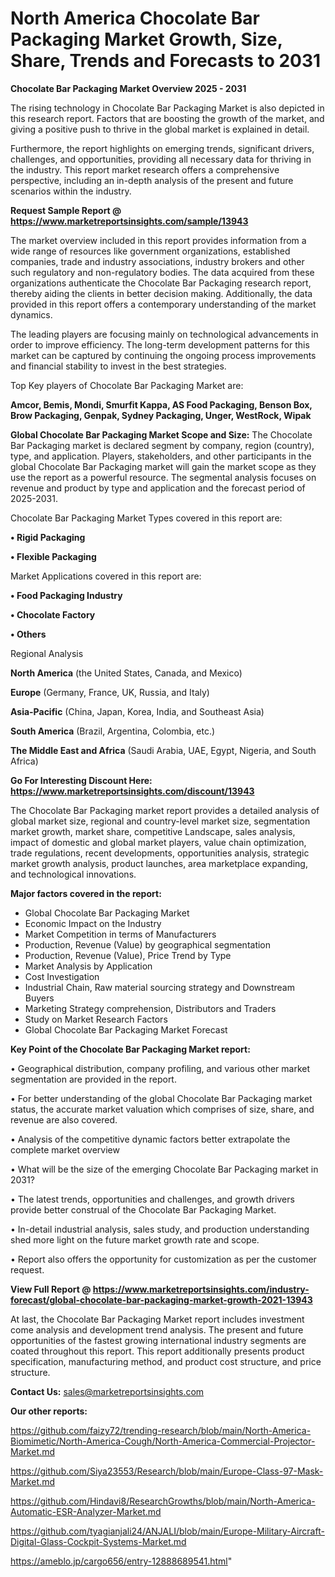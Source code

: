 # North America Chocolate Bar Packaging Market Growth, Size, Share, Trends and Forecasts to 2031

<Strong> Chocolate Bar Packaging Market Overview 2025 - 2031</strong>

The rising technology in Chocolate Bar Packaging Market is also depicted in this research report. Factors that are boosting the growth of the market, and giving a positive push to thrive in the global market is explained in detail.

Furthermore, the report highlights on emerging trends, significant drivers, challenges, and opportunities, providing all necessary data for thriving in the industry. This report market research offers a comprehensive perspective, including an in-depth analysis of the present and future scenarios within the industry.

<strong>Request Sample Report @ <a href=https://www.marketreportsinsights.com/sample/13943>https://www.marketreportsinsights.com/sample/13943</a></strong>

The market overview included in this report provides information from a wide range of resources like government organizations, established companies, trade and industry associations, industry brokers and other such regulatory and non-regulatory bodies. The data acquired from these organizations authenticate the Chocolate Bar Packaging research report, thereby aiding the clients in better decision making. Additionally, the data provided in this report offers a contemporary understanding of the market dynamics.

The leading players are focusing mainly on technological advancements in order to improve efficiency. The long-term development patterns for this market can be captured by continuing the ongoing process improvements and financial stability to invest in the best strategies.

Top Key players of Chocolate Bar Packaging Market are:

<strong>Amcor, Bemis, Mondi, Smurfit Kappa, AS Food Packaging, Benson Box, Brow Packaging, Genpak, Sydney Packaging, Unger, WestRock, Wipak</strong>

<strong><b>Global Chocolate Bar Packaging Market Scope and Size:</b></strong>
The Chocolate Bar Packaging market is declared segment by company, region (country), type, and application. Players, stakeholders, and other participants in the global Chocolate Bar Packaging market will gain the market scope as they use the report as a powerful resource. The segmental analysis focuses on revenue and product by type and application and the forecast period of 2025-2031.

Chocolate Bar Packaging Market Types covered in this report are:

<strong>• Rigid Packaging

• Flexible Packaging</strong>

Market Applications covered in this report are:

<strong>• Food Packaging Industry

• Chocolate Factory

• Others</strong> 

Regional Analysis

<strong>North America</strong> (the United States, Canada, and Mexico)

<strong>Europe</strong> (Germany, France, UK, Russia, and Italy)

<strong>Asia-Pacific</strong> (China, Japan, Korea, India, and Southeast Asia)

<strong>South America</strong> (Brazil, Argentina, Colombia, etc.)

<strong>The Middle East and Africa</strong> (Saudi Arabia, UAE, Egypt, Nigeria, and South Africa)

<strong>Go For Interesting Discount Here: <a href=https://www.marketreportsinsights.com/discount/13943>https://www.marketreportsinsights.com/discount/13943</a></strong>

The Chocolate Bar Packaging market report provides a detailed analysis of global market size, regional and country-level market size, segmentation market growth, market share, competitive Landscape, sales analysis, impact of domestic and global market players, value chain optimization, trade regulations, recent developments, opportunities analysis, strategic market growth analysis, product launches, area marketplace expanding, and technological innovations.

<strong><b>Major factors covered in the report:</b></strong>
<ul>
  <li>Global Chocolate Bar Packaging Market </li>
  <li>Economic Impact on the Industry</li>
  <li>Market Competition in terms of Manufacturers</li>
  <li>Production, Revenue (Value) by geographical segmentation</li>
  <li>Production, Revenue (Value), Price Trend by Type</li>
  <li>Market Analysis by Application</li>
  <li>Cost Investigation</li>
  <li>Industrial Chain, Raw material sourcing strategy and Downstream Buyers</li>
  <li>Marketing Strategy comprehension, Distributors and Traders</li>
  <li>Study on Market Research Factors</li>
  <li>Global Chocolate Bar Packaging Market Forecast</li>
</ul>

<strong><b>Key Point of the Chocolate Bar Packaging Market report:</b></strong>

• Geographical distribution, company profiling, and various other market segmentation are provided in the report.

• For better understanding of the global Chocolate Bar Packaging market status, the accurate market valuation which comprises of size, share, and revenue are also covered.

• Analysis of the competitive dynamic factors better extrapolate the complete market overview

• What will be the size of the emerging Chocolate Bar Packaging market in 2031?

• The latest trends, opportunities and challenges, and growth drivers provide better construal of the Chocolate Bar Packaging Market.

• In-detail industrial analysis, sales study, and production understanding shed more light on the future market growth rate and scope.

• Report also offers the opportunity for customization as per the customer request.

<strong><b>View Full Report @ <a href=https://www.marketreportsinsights.com/industry-forecast/global-chocolate-bar-packaging-market-growth-2021-13943>https://www.marketreportsinsights.com/industry-forecast/global-chocolate-bar-packaging-market-growth-2021-13943</a></b></strong>


At last, the Chocolate Bar Packaging Market report includes investment come analysis and development trend analysis. The present and future opportunities of the fastest growing international industry segments are coated throughout this report. This report additionally presents product specification, manufacturing method, and product cost structure, and price structure.

<strong>Contact Us:</strong>
sales@marketreportsinsights.com

<strong>Our other reports:</strong>

<a href=https://github.com/faizy72/trending-research/blob/main/North-America-Biomimetic/North-America-Cough/North-America-Commercial-Projector-Market.md>https://github.com/faizy72/trending-research/blob/main/North-America-Biomimetic/North-America-Cough/North-America-Commercial-Projector-Market.md</a>

<a href=https://github.com/Siya23553/Research/blob/main/Europe-Class-97-Mask-Market.md>https://github.com/Siya23553/Research/blob/main/Europe-Class-97-Mask-Market.md</a>

<a href=https://github.com/Hindavi8/ResearchGrowths/blob/main/North-America-Automatic-ESR-Analyzer-Market.md>https://github.com/Hindavi8/ResearchGrowths/blob/main/North-America-Automatic-ESR-Analyzer-Market.md</a>

<a href=https://github.com/tyagianjali24/ANJALI/blob/main/Europe-Military-Aircraft-Digital-Glass-Cockpit-Systems-Market.md>https://github.com/tyagianjali24/ANJALI/blob/main/Europe-Military-Aircraft-Digital-Glass-Cockpit-Systems-Market.md</a>

<a href=https://ameblo.jp/cargo656/entry-12888689541.html>https://ameblo.jp/cargo656/entry-12888689541.html</a>"
